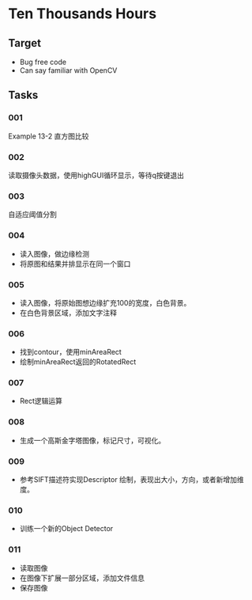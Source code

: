 # Ten Thousands Hours

## Target

- Bug free code
- Can say familiar with OpenCV

## Tasks

### 001

Example 13-2
直方图比较

### 002

读取摄像头数据，使用highGUI循环显示，等待q按键退出

### 003

自适应阈值分割

### 004

- 读入图像，做边缘检测
- 将原图和结果并排显示在同一个窗口

### 005

- 读入图像，将原始图想边缘扩充100的宽度，白色背景。
- 在白色背景区域，添加文字注释

### 006

- 找到contour，使用minAreaRect
- 绘制minAreaRect返回的RotatedRect

### 007

- Rect逻辑运算

### 008

- 生成一个高斯金字塔图像，标记尺寸，可视化。

### 009

- 参考SIFT描述符实现Descriptor 绘制，表现出大小，方向，或者新增加维度。

### 010

- 训练一个新的Object Detector

### 011

- 读取图像
- 在图像下扩展一部分区域，添加文件信息
- 保存图像